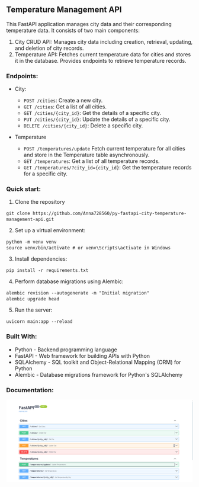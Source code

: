 ## Temperature Management API

This FastAPI application manages city data and their corresponding temperature data. It consists of two main components:
1. City CRUD API: Manages city data including creation, retrieval, updating, and deletion of city records.
2. Temperature API: Fetches current temperature data for cities and stores it in the database. Provides endpoints to retrieve temperature records.

### Endpoints:

* City:
    - `POST /cities`: Create a new city.
    - `GET /cities`: Get a list of all cities.
    - `GET /cities/{city_id}`: Get the details of a specific city.
    - `PUT /cities/{city_id}`: Update the details of a specific city.
    - `DELETE /cities/{city_id}`: Delete a specific city.

* Temperature

   - `POST /temperatures/update` Fetch current temperature for all cities and store in the Temperature table asynchronously.
   - `GET /temperatures`: Get a list of all temperature records.
   - `GET /temperatures/?city_id={city_id}`: Get the temperature records for a specific city.

### Quick start:
1. Clone the repository
```shell
git clone https://github.com/Anna728560/py-fastapi-city-temperature-management-api.git
```
2. Set up a virtual environment:
```shell
python -m venv venv
source venv/bin/activate # or venv\Scripts\activate in Windows
```
3. Install dependencies:
```shell
pip install -r requirements.txt
```
4. Perform database migrations using Alembic:
```shell
alembic revision --autogenerate -m "Initial migration"
alembic upgrade head
```
5. Run the server:
```shell
uvicorn main:app --reload
```

### Built With:

* Python - Backend programming language
* FastAPI - Web framework for building APIs with Python
* SQLAlchemy - SQL toolkit and Object-Relational Mapping (ORM) for Python
* Alembic - Database migrations framework for Python's SQLAlchemy

### Documentation:
![img.png](img.png)
